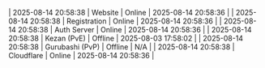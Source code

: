 | 2025-08-14 20:58:38 | Website | Online | 2025-08-14 20:58:36 |
| 2025-08-14 20:58:38 | Registration | Online | 2025-08-14 20:58:36 |
| 2025-08-14 20:58:38 | Auth Server | Online | 2025-08-14 20:58:36 |
| 2025-08-14 20:58:38 | Kezan (PvE) | Offline | 2025-08-03 17:58:02 |
| 2025-08-14 20:58:38 | Gurubashi (PvP) | Offline | N/A |
| 2025-08-14 20:58:38 | Cloudflare | Online | 2025-08-14 20:58:36 |
